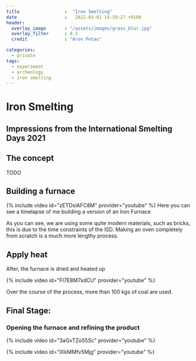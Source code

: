 ```yaml
---
title                 :  "Iron Smelting"
date                  :   2022-03-01 14:39:27 +0100
header:
  overlay_image       : "/assets/images/grass_blur.jpg"
  overlay_filter      : 0.2
  credit              : "Aron Petau"

categories:
  - private
tags:
  - experiment
  - archeology
  - iron smelting
---
```


# Iron Smelting
## Impressions from the International Smelting Days 2021

## The concept
TODO

## Building a furnace

{% include video id="zETDsiAFC8M" provider="youtube" %}
Here you can see a timelapse of me building a version of an Iron Furnace

As you can see, we are using some quite modern materials, such as bricks, this is due to the time constraints of the ISD. Making an oven completely from scratch is a much more lengthy process.

## Apply heat
After, the furnace is dried and heated up

{% include video id="FI7E8M7sdCU" provider="youtube" %}

Over the course of the process, more than 100 kgs of coal are used.

## Final Stage: 
### Opening the furnace and refining the product

{% include video id="3aGvTZo55Sc" provider="youtube" %}


{% include video id="lXkMMfv5Mjg" provider="youtube" %}
